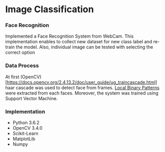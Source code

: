 # Image Classification
### Face Recognition 
Implemented a Face Recognition System from WebCam. This implementation enables to collect new dataset for new class label and re-train the model. Also, individual image can be tested with selecting the correct option

### Data Process
At first (OpenCV)[https://docs.opencv.org/2.4.13.2/doc/user_guide/ug_traincascade.html] haar cascade was used to detect face from frames. [Local Binary Patterns](https://en.wikipedia.org/wiki/Local_binary_patterns) were extracted from each faces. Moreover, the system was trained using Support Vector Machine.

### Implementation
* Python 3.6.2
* OpenCV 3.4.0
* Scikit-Learn
* MatplotLib
* Numpy
